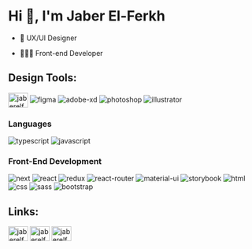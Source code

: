 <!-- ### Hi 👋 I'm Jaber El-Ferkh -->

<h1 align="left">Hi 👋, I'm Jaber El-Ferkh</h1>

- 🏀 UX/UI Designer

- 👨🏻‍💻 Front-end Developer





## Design Tools:

<a href="#" ><img align="center" src="https://raw.githubusercontent.com/rahuldkjain/github-profile-readme-generator/master/src/images/icons/Social/figma.svg" alt="jaberelferkh" height="30" width="40" /></a>
![figma](https://img.shields.io/badge/figma-000000?style=for-the-badge&logo=figma&logoColor=white)
![adobe-xd](https://img.shields.io/badge/adobe_xd-470137?style=for-the-badge&logo=adobe-xd&logoColor=white)
![photoshop](https://img.shields.io/badge/photoshop-00C4CC?style=for-the-badge&logo=photoshop&logoColor=white)
![illustrator](https://img.shields.io/badge/illustrator-00C4CC?style=for-the-badge&logo=illustrator&logoColor=white)

### Languages

![typescript](https://img.shields.io/badge/TypeScript-3178C6?style=for-the-badge&logo=typescript&logoColor=white)
![javascript](https://img.shields.io/badge/JavaScript-323330?style=for-the-badge&logo=javascript&logoColor=F7DF1E)

### Front-End Development

![next](https://img.shields.io/badge/Next-000000?style=for-the-badge&logo=nextdotjs&logoColor=FFFFFF)
![react](https://img.shields.io/badge/React-20232A?style=for-the-badge&logo=react&logoColor=61DAFB)
![redux](https://img.shields.io/badge/Redux-593D88?style=for-the-badge&logo=redux&logoColor=white)
![react-router](https://img.shields.io/badge/React_Router-CA4245?style=for-the-badge&logo=react-router&logoColor=white)
![material-ui](https://img.shields.io/badge/Material_UI-0081CB?style=for-the-badge&logo=mui&logoColor=white)
![storybook](https://img.shields.io/badge/storybook-FF4785?style=for-the-badge&logo=storybook&logoColor=white)
![html](https://img.shields.io/badge/HTML5-E34F26?style=for-the-badge&logo=html5&logoColor=white)
![css](https://img.shields.io/badge/CSS3-1572B6?style=for-the-badge&logo=css3&logoColor=white)
![sass](https://img.shields.io/badge/SASS-CC6699?style=for-the-badge&logo=sass&logoColor=white)
![bootstrap](https://img.shields.io/badge/Bootstrap-563D7C?style=for-the-badge&logo=bootstrap&logoColor=white)



## Links:
<p align="left">
<a href="https://dribbble.com/elferkhjaber" target="blank"><img align="center" src="https://raw.githubusercontent.com/rahuldkjain/github-profile-readme-generator/master/src/images/icons/Social/dribbble.svg" alt="jaberelferkh" height="30" width="40" /></a>
<a href="https://www.linkedin.com/in/jaber-el-ferkh-91bbb9193/" target="blank"><img align="center" src="https://raw.githubusercontent.com/rahuldkjain/github-profile-readme-generator/master/src/images/icons/Social/linked-in-alt.svg" alt="jaberelferkh" height="30" width="40" /></a>
<a href="https://www.instagram.com/jaber.elferkh/" target="blank"><img align="center" src="https://raw.githubusercontent.com/rahuldkjain/github-profile-readme-generator/master/src/images/icons/Social/instagram.svg" alt="jaberelferkh" height="30" width="40" /></a>
</p>


<!-- [![portfolio](https://img.shields.io/badge/Portfolio-5340ff?style=for-the-badge&logo=Google-chrome&logoColor=white)](https://dribbble.com/elferkhjaber)
[![linked-in](https://img.shields.io/badge/Linked_In-0077B5?style=for-the-badge&logo=LinkedIn&logoColor=white)](https://www.linkedin.com/in/jaber-el-ferkh-91bbb9193/)
[![instagram](https://img.shields.io/badge/Instagram-E4405F?style=for-the-badge&logo=instagram&logoColor=white)](https://www.instagram.com/jaber.elferkh/) -->


<!--
**jaeel29/jaeel29** is a ✨ _special_ ✨ repository because its `README.md` (this file) appears on your GitHub profile.

Here are some ideas to get you started:

- 🔭 I’m UX/UI Designer
- 🌱 I’m currently learning ...
- 👯 I’m looking to collaborate on ...
- 🤔 I’m looking for help with ...
- 💬 Ask me about ...
- 📫 How to reach me: ...
- 😄 Pronouns: ...
- ⚡ Fun fact: ...
-->
